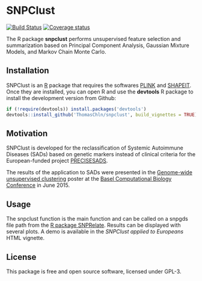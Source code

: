 # SNPClust

[![Build Status](https://travis-ci.org/thomaschln/snpclust.svg)](https://travis-ci.org/thomaschln/snpclust)
[![Coverage status](https://codecov.io/gh/thomaschln/snpclust/branch/master/graph/badge.svg)](https://codecov.io/github/thomaschln/snpclust)

The R package **snpclust** performs unsupervised feature selection and summarization based on Principal Component Analysis, Gaussian Mixture Models, and Markov Chain Monte Carlo.

## Installation

SNPClust is an [R](https://cran.r-project.org/) package that requires the softwares [PLINK](http://zzz.bwh.harvard.edu/plink/download.shtml) and [SHAPEIT](https://mathgen.stats.ox.ac.uk/genetics_software/shapeit/shapeit.html#download).
Once they are installed, you can open R and use the **devtools** R package to install the development version from Github:
```r
if (!require(devtools)) install.packages('devtools')
devtools::install_github('ThomasChln/snpclust', build_vignettes = TRUE)
```

## Motivation

SNPClust is developed for the reclassification of Systemic Autoimmune Diseases (SADs) based on genetic markers instead of clinical criteria for the European-funded project [PRECISESADS](http://precisesads.eu).

The results of the application to SADs were presented in the [Genome-wide unsupervised clustering](http://f1000research.com/posters/1098306) poster at the [Basel Computational Biology Conference](http://www.bc2.ch) in June 2015.

## Usage

The snpclust function is the main function and can be called on a snpgds file path from the [R package SNPRelate](http://www.bioconductor.org/packages/release/bioc/html/SNPRelate.html).
Results can be displayed with several plots. A demo is available in the *SNPClust applied to Europeans* HTML vignette.

## License

This package is free and open source software, licensed under GPL-3.
